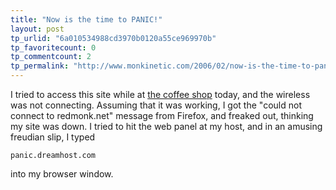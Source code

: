 ```yaml
---
title: "Now is the time to PANIC!"
layout: post
tp_urlid: "6a010534988cd3970b0120a55ce969970b"
tp_favoritecount: 0
tp_commentcount: 2
tp_permalink: "http://www.monkinetic.com/2006/02/now-is-the-time-to-panic.html"
---
```

I tried to access this site while at [the coffee shop](http://www.stonegroundscafe.builderspot.com/page/page/1339477.htm) today, and the wireless was not connecting. Assuming that it was working, I got the &quot;could not connect to redmonk.net&quot; message from Firefox, and freaked out, thinking my site was down. I tried to hit the web panel at my host, and in an amusing freudian slip, I typed

    panic.dreamhost.com

into my browser window.
